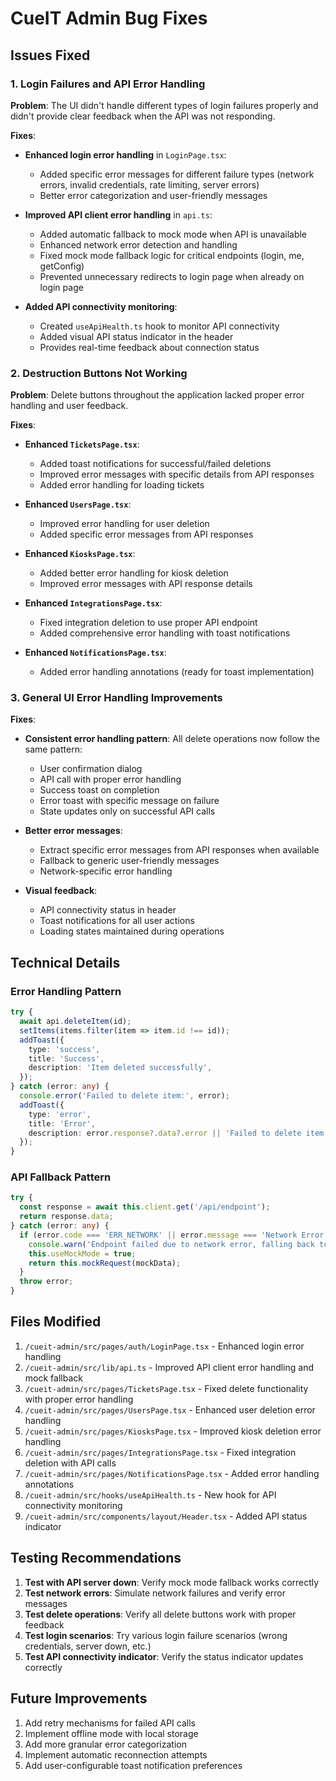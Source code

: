 # CueIT Admin Bug Fixes

## Issues Fixed

### 1. Login Failures and API Error Handling

**Problem**: The UI didn't handle different types of login failures properly and didn't provide clear feedback when the API was not responding.

**Fixes**:
- **Enhanced login error handling** in `LoginPage.tsx`:
  - Added specific error messages for different failure types (network errors, invalid credentials, rate limiting, server errors)
  - Better error categorization and user-friendly messages
  
- **Improved API client error handling** in `api.ts`:
  - Added automatic fallback to mock mode when API is unavailable
  - Enhanced network error detection and handling
  - Fixed mock mode fallback logic for critical endpoints (login, me, getConfig)
  - Prevented unnecessary redirects to login page when already on login page

- **Added API connectivity monitoring**:
  - Created `useApiHealth.ts` hook to monitor API connectivity
  - Added visual API status indicator in the header
  - Provides real-time feedback about connection status

### 2. Destruction Buttons Not Working

**Problem**: Delete buttons throughout the application lacked proper error handling and user feedback.

**Fixes**:
- **Enhanced `TicketsPage.tsx`**:
  - Added toast notifications for successful/failed deletions
  - Improved error messages with specific details from API responses
  - Added error handling for loading tickets

- **Enhanced `UsersPage.tsx`**:
  - Improved error handling for user deletion
  - Added specific error messages from API responses

- **Enhanced `KiosksPage.tsx`**:
  - Added better error handling for kiosk deletion
  - Improved error messages with API response details

- **Enhanced `IntegrationsPage.tsx`**:
  - Fixed integration deletion to use proper API endpoint
  - Added comprehensive error handling with toast notifications

- **Enhanced `NotificationsPage.tsx`**:
  - Added error handling annotations (ready for toast implementation)

### 3. General UI Error Handling Improvements

**Fixes**:
- **Consistent error handling pattern**: All delete operations now follow the same pattern:
  - User confirmation dialog
  - API call with proper error handling
  - Success toast on completion
  - Error toast with specific message on failure
  - State updates only on successful API calls

- **Better error messages**: 
  - Extract specific error messages from API responses when available
  - Fallback to generic user-friendly messages
  - Network-specific error handling

- **Visual feedback**:
  - API connectivity status in header
  - Toast notifications for all user actions
  - Loading states maintained during operations

## Technical Details

### Error Handling Pattern
```typescript
try {
  await api.deleteItem(id);
  setItems(items.filter(item => item.id !== id));
  addToast({
    type: 'success',
    title: 'Success',
    description: 'Item deleted successfully',
  });
} catch (error: any) {
  console.error('Failed to delete item:', error);
  addToast({
    type: 'error',
    title: 'Error',
    description: error.response?.data?.error || 'Failed to delete item. Please try again.',
  });
}
```

### API Fallback Pattern
```typescript
try {
  const response = await this.client.get('/api/endpoint');
  return response.data;
} catch (error: any) {
  if (error.code === 'ERR_NETWORK' || error.message === 'Network Error') {
    console.warn('Endpoint failed due to network error, falling back to mock mode');
    this.useMockMode = true;
    return this.mockRequest(mockData);
  }
  throw error;
}
```

## Files Modified

1. `/cueit-admin/src/pages/auth/LoginPage.tsx` - Enhanced login error handling
2. `/cueit-admin/src/lib/api.ts` - Improved API client error handling and mock fallback
3. `/cueit-admin/src/pages/TicketsPage.tsx` - Fixed delete functionality with proper error handling
4. `/cueit-admin/src/pages/UsersPage.tsx` - Enhanced user deletion error handling
5. `/cueit-admin/src/pages/KiosksPage.tsx` - Improved kiosk deletion error handling
6. `/cueit-admin/src/pages/IntegrationsPage.tsx` - Fixed integration deletion with API calls
7. `/cueit-admin/src/pages/NotificationsPage.tsx` - Added error handling annotations
8. `/cueit-admin/src/hooks/useApiHealth.ts` - New hook for API connectivity monitoring
9. `/cueit-admin/src/components/layout/Header.tsx` - Added API status indicator

## Testing Recommendations

1. **Test with API server down**: Verify mock mode fallback works correctly
2. **Test network errors**: Simulate network failures and verify error messages
3. **Test delete operations**: Verify all delete buttons work with proper feedback
4. **Test login scenarios**: Try various login failure scenarios (wrong credentials, server down, etc.)
5. **Test API connectivity indicator**: Verify the status indicator updates correctly

## Future Improvements

1. Add retry mechanisms for failed API calls
2. Implement offline mode with local storage
3. Add more granular error categorization
4. Implement automatic reconnection attempts
5. Add user-configurable toast notification preferences
